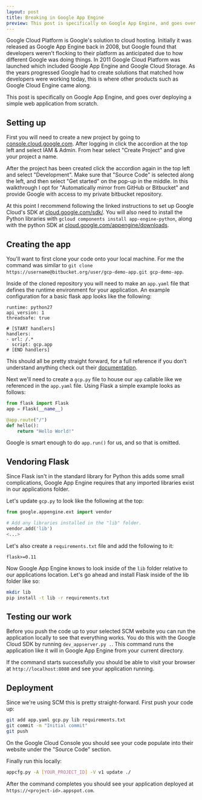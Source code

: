 ```yaml
---
layout: post
title: Breaking in Google App Engine
preview: This post is specifically on Google App Engine, and goes over deploying a simple web application from scratch.
---
```


Google Cloud Platform is Google's solution to cloud hosting.  Initially it was released as Google App Engine back in 2008, but Google found that developers weren't flocking to their platform as anticipated due to how different Google was doing things.  In 2011 Google Cloud Platform was launched which included Google App Engine and Google Cloud Storage.  As the years progressed Google had to create solutions that matched how developers were working today, this is where other products such as Google Cloud Engine came along.

This post is specifically on Google App Engine, and goes over deploying a simple web application from scratch.

## Setting up

First you will need to create a new project by going to [console.cloud.google.com](https://console.cloud.google.com).  After logging in click the accordion at the top left and select IAM & Admin.  From hear select "Create Project" and give your project a name.

After the project has been created click the accordion again in the top left and select "Development".  Make sure that "Source Code" is selected along the left, and then select "Get started" on the pop-up in the middle.  In this walkthrough I opt for "Automatically mirror from GitHub or Bitbucket" and provide Google with access to my private bitbucket repository.

At this point I recommend following the linked instructions to set up Google Cloud's SDK at [cloud.google.com/sdk/](https://cloud.google.com/sdk/).  You will also need to install the Python libraries with `gcloud components install app-engine-python`, along with the python SDK at [cloud.google.com/appengine/downloads](https://cloud.google.com/appengine/downloads).

## Creating the app

You'll want to first clone your code onto your local machine.  For me the command was similar to `git clone https://username@bitbucket.org/user/gcp-demo-app.git gcp-demo-app`.

Inside of the cloned repository you will need to make an `app.yaml` file that defines the runtime environment for your application.  An example configuration for a basic flask app looks like the following:

```
runtime: python27
api_version: 1
threadsafe: true

# [START handlers]
handlers:
- url: /.*
  script: gcp.app
# [END handlers]

```

This should all be pretty straight forward, for a full reference if you don't understand anything check out their [documentation](https://cloud.google.com/appengine/docs/python/config/appref#syntax).

Next we'll need to create a `gcp.py` file to house our `app` callable like we referenced in the `app.yaml` file.  Using Flask a simple example looks as follows:

```python
from flask import Flask
app = Flask(__name__)

@app.route("/")
def hello():
    return "Hello World!"
```

Google is smart enough to do `app.run()` for us, and so that is omitted.

## Vendoring Flask

Since Flask isn't in the standard library for Python this adds some small complications, Google App Engine requires that any imported libraries exist in our applications folder.

Let's update `gcp.py` to look like the following at the top:
```python
from google.appengine.ext import vendor

# Add any libraries installed in the "lib" folder.
vendor.add('lib')
<...>
```

Let's also create a `requirements.txt` file and add the following to it:
```
flask>=0.11
```

Now Google App Engine knows to look inside of the `lib` folder relative to our applications location.  Let's go ahead and install Flask inside of the lib folder like so:

```bash
mkdir lib
pip install -t lib -r requirements.txt
```

## Testing our work

Before you push the code up to your selected SCM website you can run the application locally to see that everything works.  You do this with the Google Cloud SDK by running `dev_appserver.py .`.  This command runs the application like it will in Google App Engine from your current directory.

If the command starts successfully you should be able to visit your browser at `http://localhost:8080` and see your application running.

## Deployment

Since we're using SCM this is pretty straight-forward.  First push your code up:

```bash
git add app.yaml gcp.py lib requirements.txt
git commit -m "Initial commit"
git push
```

On the  Google Cloud Console you should see your code populate into their website under the "Source Code" section.

Finally run this locally:
```bash
appcfg.py -A [YOUR_PROJECT_ID] -V v1 update ./
```

After the command completes you should see your application deployed at `https://<project-id>.appspot.com`.

